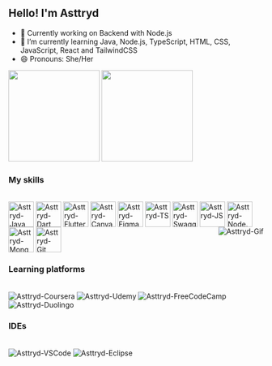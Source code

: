 ## Hello! I'm Asttryd

- 🔭 Currently working on Backend with Node.js
- 🌱 I’m currently learning Java, Node.js, TypeScript, HTML, CSS, JavaScript, React and TailwindCSS
- 😄 Pronouns: She/Her

<div>
  <img height="180em" src="https://github-readme-stats.vercel.app/api?username=asttryd&show_icons=true&theme=radical&include_all_commits=true&count_private=true">
  <img height="180em" src="https://github-readme-stats.vercel.app/api/top-langs/?username=asttryd&layout=compact&langs_count=16&theme=radical">
</div>

### My skills
<div style="display: inline_block"><br>
  <img align="center" alt="Asttryd-Java" height="50em" src="https://cdn.jsdelivr.net/gh/devicons/devicon@latest/icons/java/java-original.svg" />
  <img align="center" alt="Asttryd-Dart" height="50em" src="https://cdn.jsdelivr.net/gh/devicons/devicon@latest/icons/dart/dart-original.svg" />
  <img align="center" alt="Asttryd-Flutter" height="50em" src="https://cdn.jsdelivr.net/gh/devicons/devicon@latest/icons/flutter/flutter-original.svg" />
  <img align="center" alt="Asttryd-Canva" height="50em" src="https://cdn.jsdelivr.net/gh/devicons/devicon@latest/icons/canva/canva-original.svg" />
  <img align="center" alt="Asttryd-Figma" height="50em" src="https://cdn.jsdelivr.net/gh/devicons/devicon@latest/icons/figma/figma-original.svg" />
  <img align="center" alt="Asttryd-TS" height="50em" src="https://cdn.jsdelivr.net/gh/devicons/devicon@latest/icons/typescript/typescript-original.svg" />
  <img align="center" alt="Asttryd-SwaggerUI" height="50em" src="https://cdn.jsdelivr.net/gh/devicons/devicon@latest/icons/swagger/swagger-original.svg" />
  <img align="center" alt="Asttryd-JS" height="50em" src="https://cdn.jsdelivr.net/gh/devicons/devicon@latest/icons/javascript/javascript-original.svg" />
  <img align="center" alt="Asttryd-Node.Js" height="50em" src="https://cdn.jsdelivr.net/gh/devicons/devicon@latest/icons/nodejs/nodejs-original.svg" />
  <img align="center" alt="Asttryd-MongoDB" height="50em" src="https://cdn.jsdelivr.net/gh/devicons/devicon@latest/icons/mongodb/mongodb-original.svg" />
  <img align="center" alt="Asttryd-Git" height="50em" src="https://cdn.jsdelivr.net/gh/devicons/devicon@latest/icons/git/git-original.svg" />
  <img align="right" alt="Asttryd-Gif" src="https://media.discordapp.net/attachments/454472068021616661/1210634159513669674/gifmaker_me.gif?ex=65eb45ec&is=65d8d0ec&hm=6df28eb2eef8808ee2e64e4a9430f1744bdcdb165ce42c2efdd0f3e84412d1e7&=&width=200&height=200" />
</div>

### Learning platforms
<div style="display: inline_block"><br>
  <img align="center" alt="Asttryd-Coursera" src="https://img.shields.io/badge/Coursera-0056D2?style=for-the-badge&logo=Coursera&logoColor=white">
  <img align="center" alt="Asttryd-Udemy" src="https://img.shields.io/badge/Udemy-EC5252?style=for-the-badge&logo=Udemy&logoColor=white">
  <img align="center" alt="Asttryd-FreeCodeCamp" src="https://img.shields.io/badge/freecodecamp-27273D?style=for-the-badge&logo=freecodecamp&logoColor=white">
  <img align="center" alt="Asttryd-Duolingo" src="https://img.shields.io/badge/Duolingo-58CC02?style=for-the-badge&logo=Duolingo&logoColor=white">
</div>

### IDEs
<div style="display: inline_block"><br>
  <img align="center" alt="Asttryd-VSCode" src="https://img.shields.io/badge/Visual_Studio_Code-0078D4?style=for-the-badge&logo=visual%20studio%20code&logoColor=white">
  <img align="center" alt="Asttryd-Eclipse" src="https://img.shields.io/badge/Eclipse-2C2255?style=for-the-badge&logo=eclipse&logoColor=white">
</div>
